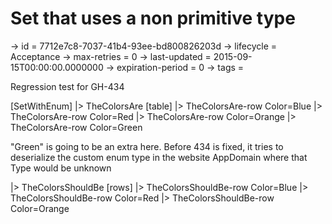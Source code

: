 # Set that uses a non primitive type

-> id = 7712e7c8-7037-41b4-93ee-bd800826203d
-> lifecycle = Acceptance
-> max-retries = 0
-> last-updated = 2015-09-15T00:00:00.0000000
-> expiration-period = 0
-> tags = 


Regression test for GH-434


[SetWithEnum]
|> TheColorsAre
    [table]
    |> TheColorsAre-row Color=Blue
    |> TheColorsAre-row Color=Red
    |> TheColorsAre-row Color=Orange
    |> TheColorsAre-row Color=Green


"Green" is going to be an extra here. Before 434 is fixed, it tries to deserialize the custom enum type in the website AppDomain where that Type would be unknown

|> TheColorsShouldBe
    [rows]
    |> TheColorsShouldBe-row Color=Blue
    |> TheColorsShouldBe-row Color=Red
    |> TheColorsShouldBe-row Color=Orange

~~~
